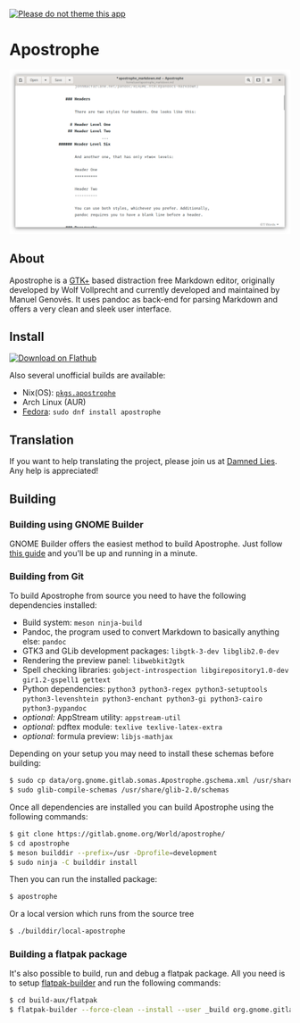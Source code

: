 [![Please do not theme this app](https://stopthemingmy.app/badge.svg)](https://stopthemingmy.app)

# Apostrophe

![](screenshots/main.png)

## About

Apostrophe is a [GTK+](https://www.gtk.org) based distraction free Markdown editor, originally developed by Wolf Vollprecht and currently developed and maintained by Manuel Genovés. It uses pandoc as back-end for parsing Markdown and offers a very clean and sleek user interface.

## Install

<a href='https://flathub.org/apps/details/org.gnome.gitlab.somas.Apostrophe'><img width='240' alt='Download on Flathub' src='https://flathub.org/assets/badges/flathub-badge-en.png'/></a>

Also several unofficial builds are available:

* Nix(OS): [`pkgs.apostrophe`](https://github.com/NixOS/nixpkgs/blob/master/pkgs/applications/editors/apostrophe/default.nix)
* Arch Linux (AUR)
* [Fedora](https://src.fedoraproject.org/rpms/apostrophe): `sudo dnf install apostrophe`

## Translation

If you want to help translating the project, please join us at [Damned Lies](https://l10n.gnome.org/module/apostrophe/).
Any help is appreciated!

## Building

### Building using GNOME Builder

GNOME Builder offers the easiest method to build Apostrophe. Just follow [this guide](https://wiki.gnome.org/Newcomers/BuildProject) and you'll be up and running in a minute.

### Building from Git

To build Apostrophe from source you need to have the following dependencies installed:

- Build system: `meson ninja-build`
- Pandoc, the program used to convert Markdown to basically anything else: `pandoc`
- GTK3 and GLib development packages: `libgtk-3-dev libglib2.0-dev`
- Rendering the preview panel: `libwebkit2gtk`
- Spell checking libraries: `gobject-introspection libgirepository1.0-dev gir1.2-gspell1 gettext`
- Python dependencies: `python3 python3-regex python3-setuptools python3-levenshtein python3-enchant python3-gi python3-cairo python3-pypandoc`
- *optional:* AppStream utility: `appstream-util`
- *optional:* pdftex module: `texlive texlive-latex-extra`
- *optional:* formula preview: `libjs-mathjax`

Depending on your setup you may need to install these schemas before building:

```bash
$ sudo cp data/org.gnome.gitlab.somas.Apostrophe.gschema.xml /usr/share/glib-2.0/schemas/org.gnome.gitlab.somas.Apostrophe.gschema.xml
$ sudo glib-compile-schemas /usr/share/glib-2.0/schemas
```

Once all dependencies are installed you can build Apostrophe using the following commands:

```bash
$ git clone https://gitlab.gnome.org/World/apostrophe/
$ cd apostrophe
$ meson builddir --prefix=/usr -Dprofile=development
$ sudo ninja -C builddir install
```

Then you can run the installed package:

```bash
$ apostrophe
```

Or a local version which runs from the source tree
```bash
$ ./builddir/local-apostrophe
```



### Building a flatpak package

It's also possible to build, run and debug a flatpak package. All you need is to setup [flatpak-builder](https://docs.flatpak.org/en/latest/first-build.html) and run the following commands:

```bash
$ cd build-aux/flatpak
$ flatpak-builder --force-clean --install --user _build org.gnome.gitlab.somas.Apostrophe.json
```
